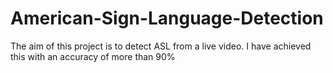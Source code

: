 # American-Sign-Language-Detection
The aim of this project is to detect ASL from a live video. I have achieved this with an accuracy of more than 90%
